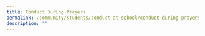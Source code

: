 ```yaml
---
title: Conduct During Prayers
permalink: /community/students/conduct-at-school/conduct-during-prayers/
description: ""
---
```

